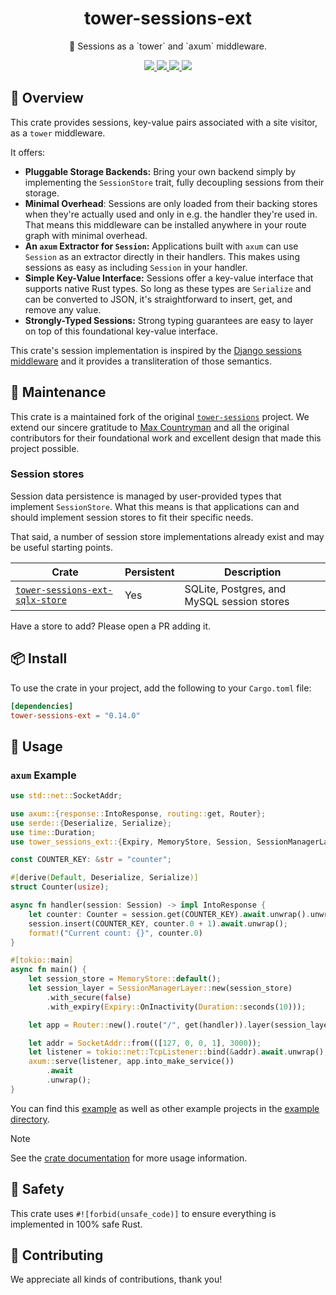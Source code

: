 <h1 align="center">
    tower-sessions-ext
</h1>

<p align="center">
    🥠 Sessions as a `tower` and `axum` middleware.
</p>

<div align="center">
    <a href="https://crates.io/crates/tower-sessions-ext">
        <img src="https://img.shields.io/crates/v/tower-sessions-ext.svg" />
    </a>
    <a href="https://docs.rs/tower-sessions-ext">
        <img src="https://docs.rs/tower-sessions-ext/badge.svg" />
    </a>
    <a href="https://github.com/sagoez/tower-sessions-ext/actions/workflows/rust.yml">
        <img src="https://github.com/sagoez/tower-sessions-ext/actions/workflows/rust.yml/badge.svg" />
    </a>
    <a href="https://codecov.io/gh/sagoez/tower-sessions-ext" > 
        <img src="https://codecov.io/gh/sagoez/tower-sessions-ext/graph/badge.svg?token=74POF0TJDN"/> 
    </a>
</div>

## 🎨 Overview

This crate provides sessions, key-value pairs associated with a site
visitor, as a `tower` middleware.

It offers:

- **Pluggable Storage Backends:** Bring your own backend simply by
  implementing the `SessionStore` trait, fully decoupling sessions from their
  storage.
- **Minimal Overhead**: Sessions are only loaded from their backing stores
  when they're actually used and only in e.g. the handler they're used in.
  That means this middleware can be installed anywhere in your route
  graph with minimal overhead.
- **An `axum` Extractor for `Session`:** Applications built with `axum`
  can use `Session` as an extractor directly in their handlers. This makes
  using sessions as easy as including `Session` in your handler.
- **Simple Key-Value Interface:** Sessions offer a key-value interface that
  supports native Rust types. So long as these types are `Serialize` and can
  be converted to JSON, it's straightforward to insert, get, and remove any
  value.
- **Strongly-Typed Sessions:** Strong typing guarantees are easy to layer on
  top of this foundational key-value interface.

This crate's session implementation is inspired by the [Django sessions middleware](https://docs.djangoproject.com/en/4.2/topics/http/sessions) and it provides a transliteration of those semantics.

## 🔧 Maintenance

This crate is a maintained fork of the original [`tower-sessions`](https://github.com/maxcountryman/tower-sessions) project. We extend our sincere gratitude to [Max Countryman](https://github.com/maxcountryman) and all the original contributors for their foundational work and excellent design that made this project possible.

### Session stores

Session data persistence is managed by user-provided types that implement
`SessionStore`. What this means is that applications can and should
implement session stores to fit their specific needs.

That said, a number of session store implementations already exist and may be
useful starting points.

| Crate                                                                                                            | Persistent | Description                                                 |
| ---------------------------------------------------------------------------------------------------------------- | ---------- | ----------------------------------------------------------- |
| [`tower-sessions-ext-sqlx-store`](https://github.com/sagoez/tower-sessions-ext-stores/tree/main/sqlx-store)       | Yes        | SQLite, Postgres, and MySQL session stores                  |

Have a store to add? Please open a PR adding it.

## 📦 Install

To use the crate in your project, add the following to your `Cargo.toml` file:

```toml
[dependencies]
tower-sessions-ext = "0.14.0"
```

## 🤸 Usage

### `axum` Example

```rust
use std::net::SocketAddr;

use axum::{response::IntoResponse, routing::get, Router};
use serde::{Deserialize, Serialize};
use time::Duration;
use tower_sessions_ext::{Expiry, MemoryStore, Session, SessionManagerLayer};

const COUNTER_KEY: &str = "counter";

#[derive(Default, Deserialize, Serialize)]
struct Counter(usize);

async fn handler(session: Session) -> impl IntoResponse {
    let counter: Counter = session.get(COUNTER_KEY).await.unwrap().unwrap_or_default();
    session.insert(COUNTER_KEY, counter.0 + 1).await.unwrap();
    format!("Current count: {}", counter.0)
}

#[tokio::main]
async fn main() {
    let session_store = MemoryStore::default();
    let session_layer = SessionManagerLayer::new(session_store)
        .with_secure(false)
        .with_expiry(Expiry::OnInactivity(Duration::seconds(10)));

    let app = Router::new().route("/", get(handler)).layer(session_layer);

    let addr = SocketAddr::from(([127, 0, 0, 1], 3000));
    let listener = tokio::net::TcpListener::bind(&addr).await.unwrap();
    axum::serve(listener, app.into_make_service())
        .await
        .unwrap();
}
```

You can find this [example][counter-example] as well as other example projects in the [example directory][examples].

> [!NOTE]
> See the [crate documentation][docs] for more usage information.

## 🦺 Safety

This crate uses `#![forbid(unsafe_code)]` to ensure everything is implemented in 100% safe Rust.

## 👯 Contributing

We appreciate all kinds of contributions, thank you!

[counter-example]: https://github.com/sagoez/tower-sessions-ext/tree/main/examples/counter.rs
[examples]: https://github.com/sagoez/tower-sessions-ext/tree/main/examples
[docs]: https://docs.rs/tower-sessions-ext
